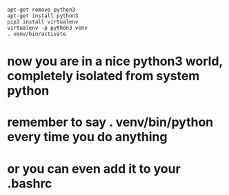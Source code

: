 ```

apt-get remove python3
apt-get install python3
pip3 install virtualenv
virtualenv -p python3 venv
. venv/bin/activate
```
# now you are in a nice python3 world, completely isolated from system python
# remember to say . venv/bin/python every time you do anything
# or you can even add it to your .bashrc
